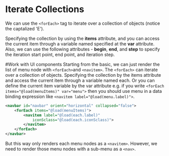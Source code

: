 # Iterate Collections
We can use the `<forEach>` tag to iterate over a collection of objects (notice the captalized 'E').

Specifying the collection by using the **items** attribute, and you can access the current item through a variable named specified at the **var** attribute. Also, we can use the following attributes - **begin**, **end**, and **step** to specify the iteration start point, end point, and iteration step.

#Work with UI components
Starting from the basic, we can just render the list of menu node with `<forEach>`and `<navitem>`. The `<forEach>` can iterate over a collection of objects. Specifying the collection by the items attribute and access the current item through a variable named each. Or you can define the current item variable by the var attribute e.g. if you write `<forEach items="@load(menuItems)" var="menu">` then you should use menu in a data binding expression like `<navitem label="@load(menu.label)">`.

```xml
<navbar id="navbar" orient="horizontal" collapsed="false">
    <forEach items="@load(menuItems)">
        <navitem label="@load(each.label)"
            iconSclass="@load(each.iconSclass)">
        </navitem>
    </forEach>
</navbar>
```

But this way only renders each menu nodes as a `<navitem>`. However, we need to render those menu nodes with a sub-menu as a `<nav>`.
